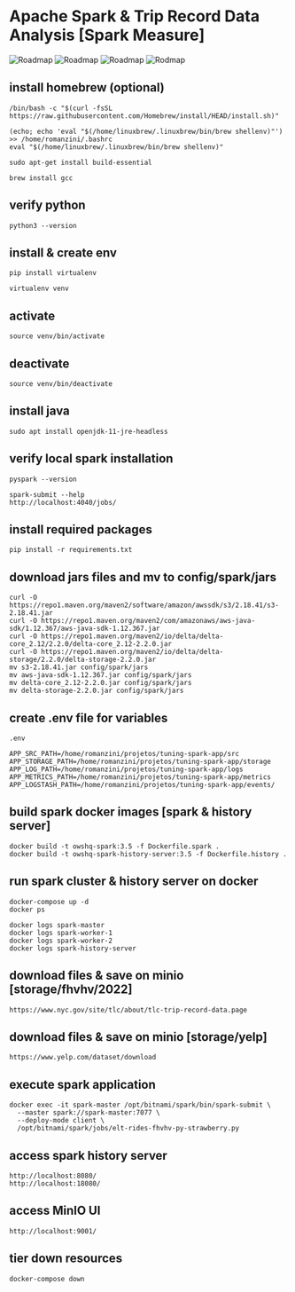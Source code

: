 # Apache Spark & Trip Record Data Analysis [Spark Measure]

![Roadmap](./docs/perf-spark.png)
![Roadmap](./docs/perf-tuning-d1-game-change.png)
![Roadmap](./docs/perf-tuning-d2-3s.png)
![Rodmap](./docs/perf-tuning-d3.png)

## install homebrew (optional)
```shell
/bin/bash -c "$(curl -fsSL https://raw.githubusercontent.com/Homebrew/install/HEAD/install.sh)"

(echo; echo 'eval "$(/home/linuxbrew/.linuxbrew/bin/brew shellenv)"') >> /home/romanzini/.bashrc
eval "$(/home/linuxbrew/.linuxbrew/bin/brew shellenv)"

sudo apt-get install build-essential

brew install gcc
```

## verify python
```shell
python3 --version
```

## install & create env
```shell
pip install virtualenv

virtualenv venv
```

## activate
```shell
source venv/bin/activate
```

## deactivate
```shell
source venv/bin/deactivate
```

## install java
```shell
sudo apt install openjdk-11-jre-headless
```

## verify local spark installation
```shell
pyspark --version

spark-submit --help
http://localhost:4040/jobs/
```

## install required packages
```shell
pip install -r requirements.txt
```

## download jars files and mv to config/spark/jars
```shell
curl -O https://repo1.maven.org/maven2/software/amazon/awssdk/s3/2.18.41/s3-2.18.41.jar 
curl -O https://repo1.maven.org/maven2/com/amazonaws/aws-java-sdk/1.12.367/aws-java-sdk-1.12.367.jar 
curl -O https://repo1.maven.org/maven2/io/delta/delta-core_2.12/2.2.0/delta-core_2.12-2.2.0.jar 
curl -O https://repo1.maven.org/maven2/io/delta/delta-storage/2.2.0/delta-storage-2.2.0.jar 
mv s3-2.18.41.jar config/spark/jars 
mv aws-java-sdk-1.12.367.jar config/spark/jars 
mv delta-core_2.12-2.2.0.jar config/spark/jars 
mv delta-storage-2.2.0.jar config/spark/jars
```

## create .env file for variables
```shell
.env

APP_SRC_PATH=/home/romanzini/projetos/tuning-spark-app/src
APP_STORAGE_PATH=/home/romanzini/projetos/tuning-spark-app/storage
APP_LOG_PATH=/home/romanzini/projetos/tuning-spark-app/logs
APP_METRICS_PATH=/home/romanzini/projetos/tuning-spark-app/metrics
APP_LOGSTASH_PATH=/home/romanzini/projetos/tuning-spark-app/events/
```

## build spark docker images [spark & history server]
```shell
docker build -t owshq-spark:3.5 -f Dockerfile.spark . 
docker build -t owshq-spark-history-server:3.5 -f Dockerfile.history .
```

## run spark cluster & history server on docker
```shell
docker-compose up -d
docker ps

docker logs spark-master
docker logs spark-worker-1
docker logs spark-worker-2
docker logs spark-history-server
```

## download files & save on minio [storage/fhvhv/2022] 
```shell
https://www.nyc.gov/site/tlc/about/tlc-trip-record-data.page
```

## download files & save on minio [storage/yelp] 
```shell
https://www.yelp.com/dataset/download
```

## execute spark application
```shell
docker exec -it spark-master /opt/bitnami/spark/bin/spark-submit \
  --master spark://spark-master:7077 \
  --deploy-mode client \
  /opt/bitnami/spark/jobs/elt-rides-fhvhv-py-strawberry.py
```

## access spark history server
```shell
http://localhost:8080/
http://localhost:18080/
```

## access MinIO UI
```shell
http://localhost:9001/
```

## tier down resources
```shell
docker-compose down
```
